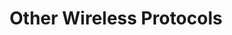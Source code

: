 ---
layout: homework
title: Other Wireless Protocols
icon: networking.svg
pdf: assets/under-construction.gif
tex: assets/under-construction.gif
word: assets/under-construction.gif
---